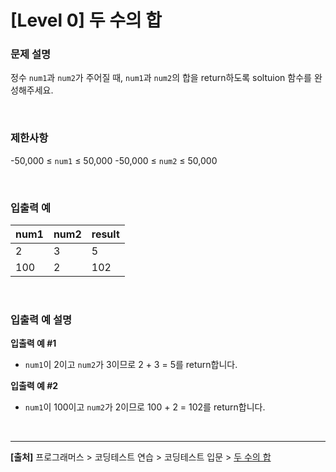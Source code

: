 # [Level 0] 두 수의 합

### 문제 설명
정수 `num1`과 `num2`가 주어질 때, `num1`과 `num2`의 합을 return하도록 soltuion 함수를 완성해주세요.

<br>

### 제한사항
-50,000 ≤ `num1` ≤ 50,000
-50,000 ≤ `num2` ≤ 50,000

<br>

### 입출력 예
|num1|num2|result|
|---|---|---|
|2|3|5|
|100|2|102|

<br>

### 입출력 예 설명
**입출력 예 #1**  
* `num1`이 2이고 `num2`가 3이므로 2 + 3 = 5를 return합니다.

**입출력 예 #2**  
* `num1`이 100이고 `num2`가 2이므로 100 + 2 = 102를 return합니다.

<br>

---

**[출처]** 프로그래머스 > 코딩테스트 연습 > 코딩테스트 입문 > [두 수의 합](https://school.programmers.co.kr/learn/courses/30/lessons/120802)